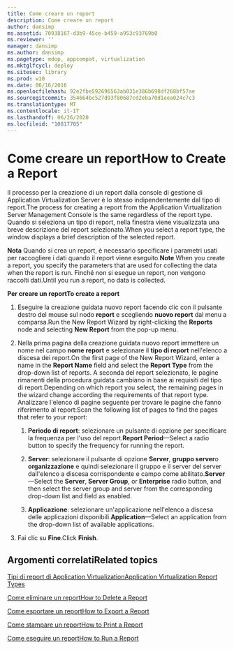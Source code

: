 ```yaml
---
title: Come creare un report
description: Come creare un report
author: dansimp
ms.assetid: 70938167-d3b9-45ce-b459-a953c93769b0
ms.reviewer: ''
manager: dansimp
ms.author: dansimp
ms.pagetype: mdop, appcompat, virtualization
ms.mktglfcycl: deploy
ms.sitesec: library
ms.prod: w10
ms.date: 06/16/2016
ms.openlocfilehash: 92e2fbe592696563ab031e386b698df268bf57ae
ms.sourcegitcommit: 354664bc527d93f80687cd2eba70d1eea024c7c3
ms.translationtype: MT
ms.contentlocale: it-IT
ms.lasthandoff: 06/26/2020
ms.locfileid: "10817705"
---
```

# <span data-ttu-id="279f1-103">Come creare un report</span><span class="sxs-lookup"><span data-stu-id="279f1-103">How to Create a Report</span></span>


<span data-ttu-id="279f1-104">Il processo per la creazione di un report dalla console di gestione di Application Virtualization Server è lo stesso indipendentemente dal tipo di report.</span><span class="sxs-lookup"><span data-stu-id="279f1-104">The process for creating a report from the Application Virtualization Server Management Console is the same regardless of the report type.</span></span> <span data-ttu-id="279f1-105">Quando si seleziona un tipo di report, nella finestra viene visualizzata una breve descrizione del report selezionato.</span><span class="sxs-lookup"><span data-stu-id="279f1-105">When you select a report type, the window displays a brief description of the selected report.</span></span>

<span data-ttu-id="279f1-106">**Nota**  Quando si crea un report, è necessario specificare i parametri usati per raccogliere i dati quando il report viene eseguito.</span><span class="sxs-lookup"><span data-stu-id="279f1-106">**Note** When you create a report, you specify the parameters that are used for collecting the data when the report is run.</span></span> <span data-ttu-id="279f1-107">Finché non si esegue un report, non vengono raccolti dati.</span><span class="sxs-lookup"><span data-stu-id="279f1-107">Until you run a report, no data is collected.</span></span>

 

**<span data-ttu-id="279f1-108">Per creare un report</span><span class="sxs-lookup"><span data-stu-id="279f1-108">To create a report</span></span>**

1.  <span data-ttu-id="279f1-109">Eseguire la creazione guidata nuovo report facendo clic con il pulsante destro del mouse sul nodo **report** e scegliendo **nuovo report** dal menu a comparsa.</span><span class="sxs-lookup"><span data-stu-id="279f1-109">Run the New Report Wizard by right-clicking the **Reports** node and selecting **New Report** from the pop-up menu.</span></span>

2.  <span data-ttu-id="279f1-110">Nella prima pagina della creazione guidata nuovo report immettere un nome nel campo **nome report** e selezionare il **tipo di report** nell'elenco a discesa dei report.</span><span class="sxs-lookup"><span data-stu-id="279f1-110">On the first page of the New Report Wizard, enter a name in the **Report Name** field and select the **Report Type** from the drop-down list of reports.</span></span> <span data-ttu-id="279f1-111">A seconda del report selezionato, le pagine rimanenti della procedura guidata cambiano in base ai requisiti del tipo di report.</span><span class="sxs-lookup"><span data-stu-id="279f1-111">Depending on which report you select, the remaining pages in the wizard change according the requirements of that report type.</span></span> <span data-ttu-id="279f1-112">Analizzare l'elenco di pagine seguente per trovare le pagine che fanno riferimento al report:</span><span class="sxs-lookup"><span data-stu-id="279f1-112">Scan the following list of pages to find the pages that refer to your report:</span></span>

    1.  <span data-ttu-id="279f1-113">**Periodo di report**: selezionare un pulsante di opzione per specificare la frequenza per l'uso del report.</span><span class="sxs-lookup"><span data-stu-id="279f1-113">**Report Period**—Select a radio button to specify the frequency for running the report.</span></span>

    2.  <span data-ttu-id="279f1-114">**Server**: selezionare il pulsante di opzione **Server**, **gruppo server**o **organizzazione** e quindi selezionare il gruppo e il server del server dall'elenco a discesa corrispondente e campo come abilitato.</span><span class="sxs-lookup"><span data-stu-id="279f1-114">**Server**—Select the **Server**, **Server Group**, or **Enterprise** radio button, and then select the server group and server from the corresponding drop-down list and field as enabled.</span></span>

    3.  <span data-ttu-id="279f1-115">**Applicazione**: selezionare un'applicazione nell'elenco a discesa delle applicazioni disponibili.</span><span class="sxs-lookup"><span data-stu-id="279f1-115">**Application**—Select an application from the drop-down list of available applications.</span></span>

3.  <span data-ttu-id="279f1-116">Fai clic su **Fine**.</span><span class="sxs-lookup"><span data-stu-id="279f1-116">Click **Finish**.</span></span>

## <span data-ttu-id="279f1-117">Argomenti correlati</span><span class="sxs-lookup"><span data-stu-id="279f1-117">Related topics</span></span>


[<span data-ttu-id="279f1-118">Tipi di report di Application Virtualization</span><span class="sxs-lookup"><span data-stu-id="279f1-118">Application Virtualization Report Types</span></span>](application-virtualization-report-types.md)

[<span data-ttu-id="279f1-119">Come eliminare un report</span><span class="sxs-lookup"><span data-stu-id="279f1-119">How to Delete a Report</span></span>](how-to-delete-a-reportserver.md)

[<span data-ttu-id="279f1-120">Come esportare un report</span><span class="sxs-lookup"><span data-stu-id="279f1-120">How to Export a Report</span></span>](how-to-export-a-reportserver.md)

[<span data-ttu-id="279f1-121">Come stampare un report</span><span class="sxs-lookup"><span data-stu-id="279f1-121">How to Print a Report</span></span>](how-to-print-a-reportserver.md)

[<span data-ttu-id="279f1-122">Come eseguire un report</span><span class="sxs-lookup"><span data-stu-id="279f1-122">How to Run a Report</span></span>](how-to-run-a-reportserver.md)

 

 






